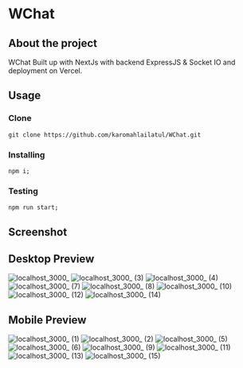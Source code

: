 # WChat 

## About the project
WChat Built up with NextJs with backend ExpressJS & Socket IO and deployment on Vercel.

## Usage 

### Clone
```shell
git clone https://github.com/karomahlailatul/WChat.git
```
### Installing 
```shell
npm i;
```

### Testing
```shell
npm run start;
```


## Screenshot
## Desktop Preview
![localhost_3000_](https://user-images.githubusercontent.com/37212759/200727870-802552ae-8a0d-40a1-80de-304683b18c28.png)
![localhost_3000_ (3)](https://user-images.githubusercontent.com/37212759/200727902-e8b3ee2d-6ce0-4a74-b5ec-447517b51b39.png)
![localhost_3000_ (4)](https://user-images.githubusercontent.com/37212759/200727915-480dc860-b462-4f3e-908a-e39468f73f3e.png)
![localhost_3000_ (7)](https://user-images.githubusercontent.com/37212759/200727924-c68b19ae-a8ae-47da-9e23-ead5fe2d1f8b.png)
![localhost_3000_ (8)](https://user-images.githubusercontent.com/37212759/200727929-f3f0d2bd-9d57-43ed-9c27-90e00f19af19.png)
![localhost_3000_ (10)](https://user-images.githubusercontent.com/37212759/200727964-d7a69b75-b351-434c-9a2a-59f5052280c7.png)
![localhost_3000_ (12)](https://user-images.githubusercontent.com/37212759/200728015-6550bd26-af8f-4132-86c2-5dece537f769.png)
![localhost_3000_ (14)](https://user-images.githubusercontent.com/37212759/200728062-d0e1c437-2ee9-4319-88d1-511582f9a7e9.png)



## Mobile Preview

![localhost_3000_ (1)](https://user-images.githubusercontent.com/37212759/200728447-f8c792b6-e75d-457a-9940-a365aa517ede.png)
![localhost_3000_ (2)](https://user-images.githubusercontent.com/37212759/200728461-50d4ec99-420f-46f8-8624-90b593a13d73.png)
![localhost_3000_ (5)](https://user-images.githubusercontent.com/37212759/200728465-fe94e3c0-b9af-4421-bc11-cd70f77701f7.png)
![localhost_3000_ (6)](https://user-images.githubusercontent.com/37212759/200728469-2a2b47d3-a057-4d61-bd60-cbbd54099402.png)
![localhost_3000_ (9)](https://user-images.githubusercontent.com/37212759/200728472-800f73f9-a44d-48db-b85c-757938a7d62e.png)
![localhost_3000_ (11)](https://user-images.githubusercontent.com/37212759/200728481-ada3167a-46b4-402c-9f5f-58d7cdea5c88.png)
![localhost_3000_ (13)](https://user-images.githubusercontent.com/37212759/200728491-0f08ddbc-6c14-4733-97e0-d24881c49619.png)
![localhost_3000_ (15)](https://user-images.githubusercontent.com/37212759/200728506-510d0b65-b129-4d6d-9192-4d03c664c4d0.png)


